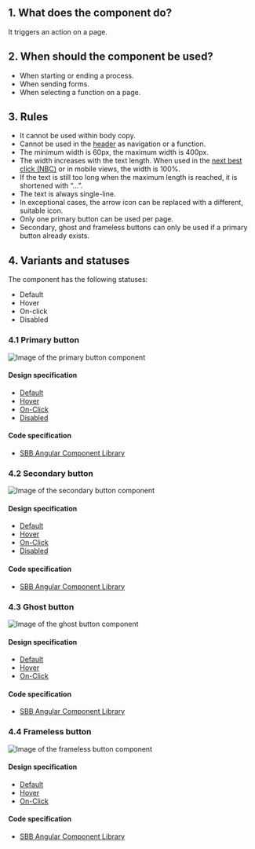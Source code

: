 ## 1. What does the component do?
It triggers an action on a page.

## 2. When should the component be used? 
* When starting or ending a process.
* When sending forms.
* When selecting a function on a page.

## 3. Rules
* It cannot be used within body copy.
* Cannot be used in the [header](https://digital.sbb.ch/de/modules/header) as navigation or a function.
* The minimum width is 60px, the maximum width is 400px.
* The width increases with the text length. When used in the [next best click (NBC)](https://digital.sbb.ch/en/components/nbc) or in mobile views, the width is 100%.
* If the text is still too long when the maximum length is reached, it is shortened with “...”.
* The text is always single-line.
* In exceptional cases, the arrow icon can be replaced with a different, suitable icon.
* Only one primary button can be used per page.
* Secondary, ghost and frameless buttons can only be used if a primary button already exists.

## 4. Variants and statuses
The component has the following statuses:
* Default
* Hover
* On-click
* Disabled

### 4.1 Primary button
![Image of the primary button component](https://raw.githubusercontent.com/sbb-design-systems/sbb-design-system/master/website/components/button/images/button_primary.png 'class: image')

#### Design specification
* [Default](https://sbb.invisionapp.com/d/main#/console/15744722/326883321/inspect) 
* [Hover](https://sbb.invisionapp.com/d/main#/console/15744722/326883322/inspect) 
* [On-Click](https://sbb.invisionapp.com/d/main#/console/15744722/326883323/inspect) 
* [Disabled](https://sbb.invisionapp.com/d/main#/console/15744722/326883324/inspect) 

#### Code specification
* [SBB Angular Component Library](https://sbb-angular.app.sbb.ch/latest/content/button)

### 4.2 Secondary button
![Image of the secondary button component](https://raw.githubusercontent.com/sbb-design-systems/sbb-design-system/master/website/components/button/images/button_secondary.png 'class: image')

#### Design specification
* [Default](https://sbb.invisionapp.com/d/main#/console/15744722/326896021/inspect) 
* [Hover](https://sbb.invisionapp.com/d/main#/console/15744722/326896022/inspect) 
* [On-Click](https://sbb.invisionapp.com/d/main#/console/15744722/326896023/inspect) 
* [Disabled](https://sbb.invisionapp.com/d/main#/console/15744722/326896024/inspect) 

#### Code specification
* [SBB Angular Component Library](https://sbb-angular.app.sbb.ch/latest/content/button)

### 4.3 Ghost button
![Image of the ghost button component](https://raw.githubusercontent.com/sbb-design-systems/sbb-design-system/master/website/components/button/images/button_ghost.png 'class: image')

#### Design specification
* [Default](https://sbb.invisionapp.com/d/main#/console/15744722/326896025/inspect) 
* [Hover](https://sbb.invisionapp.com/d/main#/console/15744722/326896026/inspect) 
* [On-Click](https://sbb.invisionapp.com/d/main#/console/15744722/326896027/inspect) 

#### Code specification
* [SBB Angular Component Library](https://sbb-angular.app.sbb.ch/latest/content/button)

### 4.4 Frameless button
![Image of the frameless button component](https://raw.githubusercontent.com/sbb-design-systems/sbb-design-system/master/website/components/button/images/button_frameless.png 'class: image')

#### Design specification
* [Default](https://sbb.invisionapp.com/d/main#/console/15744722/326896028/inspect) 
* [Hover](https://sbb.invisionapp.com/d/main#/console/15744722/326896029/inspect) 
* [On-Click](https://sbb.invisionapp.com/d/main#/console/15744722/326896030/inspect) 

#### Code specification
* [SBB Angular Component Library](https://sbb-angular.app.sbb.ch/latest/content/button)